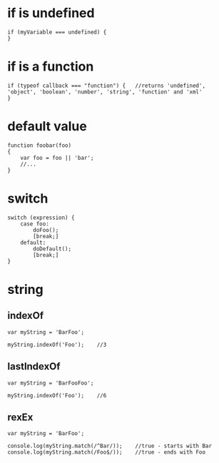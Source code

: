 # if is undefined

    if (myVariable === undefined) {
    }

# if is a function

    if (typeof callback === "function") {   //returns 'undefined', 'object', 'boolean', 'number', 'string', 'function' and 'xml'
    }

# default value

    function foobar(foo)
    {
        var foo = foo || 'bar';
        //...
    }

# switch

    switch (expression) {
        case foo:
            doFoo();
            [break;]
        default:
            doDefault();
            [break;]
    }

# string

## indexOf

    var myString = 'BarFoo';

    myString.indexOf('Foo');    //3

## lastIndexOf

    var myString = 'BarFooFoo';

    myString.indexOf('Foo');    //6

## rexEx

    var myString = 'BarFoo';

    console.log(myString.match(/^Bar/));    //true - starts with Bar
    console.log(myString.match(/Foo$/));    //true - ends with Foo
